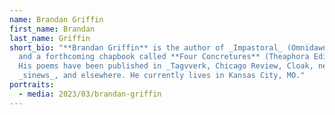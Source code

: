 ```yaml
---
name: Brandan Griffin
first_name: Brandan
last_name: Griffin
short_bio: "**Brandan Griffin** is the author of _Impastoral_ (Omnidawn, 2022)
  and a forthcoming chapbook called **Four Concretures** (Theaphora Editions).
  His poems have been published in _Tagvverk, Chicago Review, Cloak, new
  _sinews_, and elsewhere. He currently lives in Kansas City, MO."
portraits:
  - media: 2023/03/brandan-griffin
---
```

